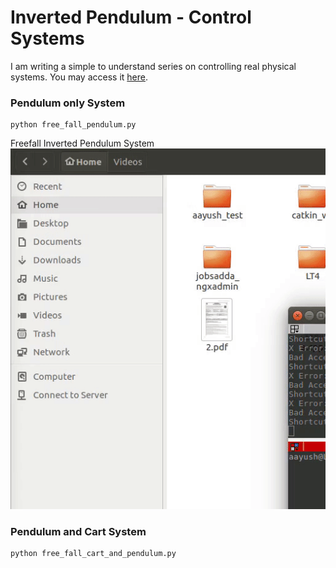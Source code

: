 # Inverted Pendulum - Control Systems

I am writing a simple to understand series on controlling real physical systems.
You may access it [here](https://kusemanohar.wordpress.com/tag/control-systems/).

### Pendulum only System
```
python free_fall_pendulum.py
```
Freefall Inverted Pendulum System
![Free fall Iverted Pendulum](media/freefall.gif)


### Pendulum and Cart System
```
python free_fall_cart_and_pendulum.py
```
